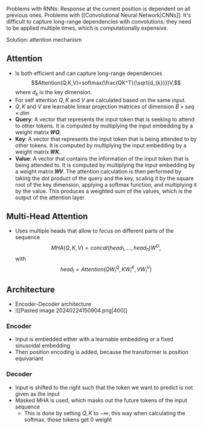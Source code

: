 Problems with RNNs: Response at the current position is dependent on all previous ones.
Problems with [[Convolutional Neural Network|CNNs]]: It's difficult to capture long-range dependencies with convolutions; they need to be applied multiple times, which is computationally expensive.

Solution: attention mechanism

## Attention
- Is both efficient and can capture long-range dependencies
$$Attention(Q,K,V)=softmax(\frac{QK^T}{\sqrt{d_{k}}})V,$$ where $d_{k}$ is the key dimension.
- For self attention $Q, K$ and $V$ are calculated based on the same input.
-  $Q, K$ and $V$ are learnable linear projection matrices of dimension $B\times seq \times dim$
-  **Query**: A vector that represents the input token that is seeking to attend to other tokens. It is computed by multiplying the input embedding by a weight matrix 𝑾𝑸.
-  **Key**: A vector that represents the input token that is being attended to by other tokens. It is computed by multiplying the input embedding by a weight matrix 𝑾𝑲.
-  **Value**: A vector that contains the information of the input token that is being attended to. It is computed by multiplying the input embedding by a weight matrix 𝑾𝑽.
The attention calculation is then performed by taking the dot product of the query and the key, scaling it by the square root of the key dimension, applying a softmax function, and multiplying it by the value. This produces a weighted sum of the values, which is the output of the attention layer.

## Multi-Head Attention
- Uses multiple heads that allow to focus on different parts of the sequence $$MHA(Q,K,V)=concat(head_{1}, ...,head_{h})W^O,$$with $$head_{i}=Attention(QW_i^Q,KW_{i}^K,VW_{i}^V)$$

## Architecture
- Encoder-Decoder architecture
- ![[Pasted image 20240224150904.png|400]]
### Encoder
- Input is embedded either with a learnable embedding or a fixed sinusoidal embedding
- Then position encoding is added, because the transformer is position equivariant
### Decoder
- Input is shifted to the right such that the token we want to predict is not given as the input
- Masked MHA is used, which masks out the future tokens of the input sequence
	- This is done by setting $Q,K$ to $- \infty,$ this way when calculating the softmax, those tokens get 0 weight  

